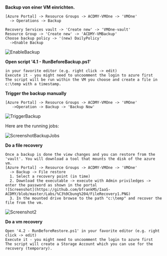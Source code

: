 **Backup von einer VM einrichten.**
```
[Azure Portal] -> Resource Groups -> ACDMY-VMOne -> 'VMOne' 
  -> Operations -> Backup

Recovery Services vault -> 'Create new' -> 'VMOne-vault'
Resource Group -> 'Create new' -> 'ACDMY-VMBackup'
Choose backup policy -> '(new) DailyPolicy'
  ->Enable Backup
```
![EnableBackup](https://github.com/bfrankMS/IaaS-ACDMY/blob/master/Labs/%C3%9Cbung%204/EnableBackup.PNG)

**Open script '4.1 - RunBeforeBackup.ps1'**
```
in your favorite editor (e.g. right click -> edit)
Execute it - you might need to uncoomment the login to azure first
The script will be run within the VM you choose and create a file in c:\temp with a timestamp.
```

**Trigger the backup manually**
```
[Azure Portal] -> Resource Groups -> ACDMY-VMOne -> 'VMOne'
   ->Operation -> Backup -> 'Backup Now'
```
![TriggerBackup](https://github.com/bfrankMS/IaaS-ACDMY/blob/master/Labs/%C3%9Cbung%204/TriggerBackupNJobs.PNG)

Here are the running jobs:

![ScreenshotBackupJobs](https://github.com/bfrankMS/IaaS-ACDMY/blob/master/Labs/%C3%9Cbung%204/BackupJob.PNG)

**Do a file recovery**
```
Once a backup is done the view changes and you can restore from the 'vault'. You will download a tool that mounts the disk of the azure vm.
[Azure Portal] -> Resource Groups -> ACDMY-VMOne -> 'VMOne'
  -> Backup -> File restore 
  1. Select a recovery point (in time)
  2. Download the executable -> execute with Admin priviledges -> enter the password as shown in the portal
![Screenshot](https://github.com/bfrankMS/IaaS-ACDMY/blob/master/Labs/%C3%9Cbung%204/FileRecovery1.PNG)
  3. In the mounted drive browse to the path "c:\temp" and recover the file from the vm.
```
![Screenshot2]((https://github.com/bfrankMS/IaaS-ACDMY/blob/master/Labs/%C3%9Cbung%204/FileRecovery2.PNG))



**Do a vm recovery**
```
Open '4.2 - RunBeforeRestore.ps1' in your favorite editor (e.g. right click -> edit)
Execute it - you might need to uncoomment the login to azure first
The script will create a Storage Account which you can use for the recovery (temporary).
```